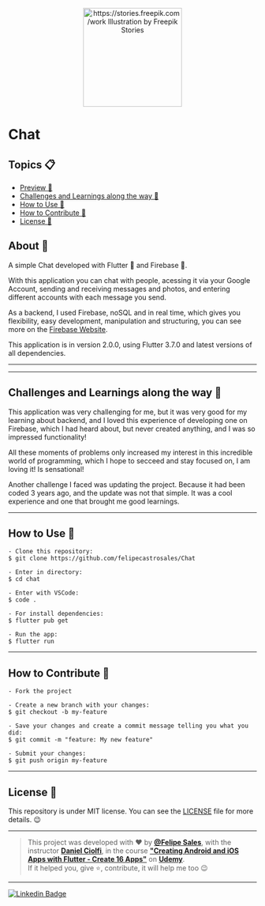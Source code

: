 <p align="center">
   <img src="https://user-images.githubusercontent.com/59374587/94870148-34b87a80-041d-11eb-85d2-e1e6aac7af28.png" width="200px" alt="https://stories.freepik.com/work Illustration by Freepik Stories"/>
</p>

<h1>Chat</h1>

<h2>Topics 📋</h2>

- [Preview 📱](#preview-)
- [Challenges and Learnings along the way 🤯](#challenges-and-learnings-along-the-way-)
- [How to Use 🤔](#how-to-use-)
- [How to Contribute 💪](#how-to-contribute-)
- [License 📝](#license-)


<h2>About 📖</h2>

A simple Chat developed with Flutter 💙 and Firebase 💛.

With this application you can chat with people, acessing it via your Google Account, sending and receiving messages and photos, and entering different accounts with each message you send.

As a backend, I used Firebase, noSQL and in real time, which gives you flexibility, easy development, manipulation and structuring, you can see more on the <a href="https://firebase.google.com/">Firebase Website</a>.

This application is in version 2.0.0, using Flutter 3.7.0 and latest versions of all dependencies.


---

<!-- ## Preview 📱

https://user-images.githubusercontent.com/59374587/221328051-5fc89706-b6b7-4312-b67a-2c6468020e57.mp4

   > * See also in [`demos`](https://github.com/felipecastrosales/Chat/tree/master/demos) folder. 🧐📂 -->

---

## Challenges and Learnings along the way 🤯

This application was very challenging for me, but it was very good for my learning about backend, and I loved this experience of developing one on Firebase, which I had heard about, but never created anything, and I was so impressed functionality!

All these moments of problems only increased my interest in this incredible world of programming, which I hope to secceed and stay focused on, I am loving it! Is sensational!

Another challenge I faced was updating the project. Because it had been coded 3 years ago, and the update was not that simple. It was a cool experience and one that brought me good learnings.

---

## How to Use 🤔

   ```   
   - Clone this repository:
   $ git clone https://github.com/felipecastrosales/Chat 

   - Enter in directory:
   $ cd chat

   - Enter with VSCode:
   $ code .

   - For install dependencies:
   $ flutter pub get

   - Run the app: 
   $ flutter run
   ```

---

## How to Contribute 💪

   ```
   - Fork the project 

   - Create a new branch with your changes:
   $ git checkout -b my-feature

   - Save your changes and create a commit message telling you what you did:
   $ git commit -m "feature: My new feature"

   - Submit your changes:
   $ git push origin my-feature
   ```

---

## License 📝

   This repository is under MIT license. You can see the [LICENSE](https://github.com/felipecastrosales/Chat/blob/master/LICENSE) file for more details. 😉

   ---

   >This project was developed with ❤️ by **[@Felipe Sales](https://www.linkedin.com/in/felipecastrosales/)**, with the instructor **[Daniel Ciolfi](https://linkedin.com/in/danielciolfi)**, in the course  **["Creating Android and iOS Apps with Flutter - Create 16 Apps"](https://www.udemy.com/course/curso-completo-flutter-app-android-ios)** on **[Udemy](https://www.udemy.com/)**.<br>
   If it helped you, give ⭐, contribute, it will help me too 😉

---

   <div>

   [![Linkedin Badge](https://img.shields.io/badge/-Felipe%20Sales-292929?style=flat-square&logo=Linkedin&logoColor=white&link=https://www.linkedin.com/in/felipecastrosales/)](https://www.linkedin.com/in/felipecastrosales/)

   </div>
